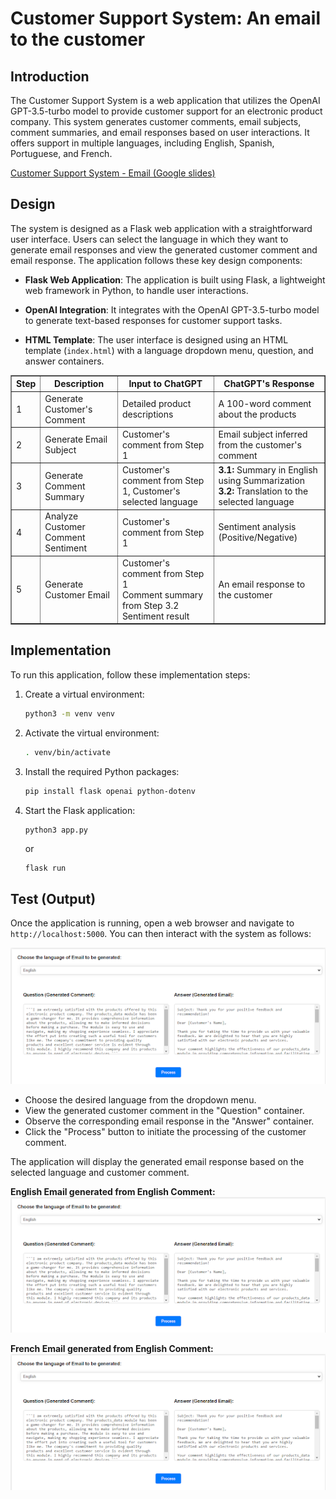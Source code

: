 # Customer Support System: An email to the customer

## Introduction

The Customer Support System is a web application that utilizes the OpenAI GPT-3.5-turbo model to provide customer support for an electronic product company. This system generates customer comments, email subjects, comment summaries, and email responses based on user interactions. It offers support in multiple languages, including English, Spanish, Portuguese, and French.

[Customer Support System - Email (Google slides)](https://docs.google.com/presentation/d/1ldYoQUSuUJN3S1xRqOKtic1HAmeoneA4ImH2iOfhaRY/edit?usp=sharing)

## Design

The system is designed as a Flask web application with a straightforward user interface. Users can select the language in which they want to generate email responses and view the generated customer comment and email response. The application follows these key design components:

- **Flask Web Application**: The application is built using Flask, a lightweight web framework in Python, to handle user interactions.

- **OpenAI Integration**: It integrates with the OpenAI GPT-3.5-turbo model to generate text-based responses for customer support tasks.

- **HTML Template**: The user interface is designed using an HTML template (`index.html`) with a language dropdown menu, question, and answer containers.


<table border="1" cellpadding="10">
        <thead>
            <tr>
                <th>Step</th>
                <th>Description</th>
                <th>Input to ChatGPT</th>
                <th>ChatGPT's Response</th>
            </tr>
        </thead>
        <tbody>
            <tr>
                <td> 1</td>
                <td>Generate Customer's Comment</td>
                <td>Detailed product descriptions</td>
                <td>A 100-word comment about the products</td>
            </tr>
            <tr>
                <td> 2</td>
                <td>Generate Email Subject</td>
                <td>Customer's comment from Step 1</td>
                <td>Email subject inferred from the customer's comment</td>
            </tr>
            <tr>
                <td> 3</td>
                <td>Generate Comment Summary</td>
                <td>Customer's comment from Step 1, Customer's selected language</td>
                <td>
                    <strong>3.1:</strong> Summary in English using Summarization<br>
                    <strong>3.2:</strong> Translation to the selected language
                </td>
            </tr>
            <tr>
                <td> 4</td>
                <td>Analyze Customer Comment Sentiment</td>
                <td>Customer's comment from Step 1</td>
                <td>Sentiment analysis (Positive/Negative)</td>
            </tr>
            <tr>
                <td> 5</td>
                <td>Generate Customer Email</td>
                <td>
                    Customer's comment from Step 1<br>
                    Comment summary from Step 3.2<br>
                    Sentiment result
                </td>
                <td>An email response to the customer</td>
            </tr>
        </tbody>
    </table>

## Implementation

To run this application, follow these implementation steps:

1. Create a virtual environment:
   ```bash
   python3 -m venv venv
   ```

2. Activate the virtual environment:
   ```bash
   . venv/bin/activate
   ```

3. Install the required Python packages:
   ```bash
   pip install flask openai python-dotenv
   ```

4. Start the Flask application:
   ```bash
   python3 app.py
   ```
   or
   ```
   flask run
   ```

## Test (Output)

Once the application is running, open a web browser and navigate to `http://localhost:5000`. You can then interact with the system as follows:

<img src="img/eng comment.png">

- Choose the desired language from the dropdown menu.
- View the generated customer comment in the "Question" container.
- Observe the corresponding email response in the "Answer" container.
- Click the "Process" button to initiate the processing of the customer comment.

The application will display the generated email response based on the selected language and customer comment.

<b>English Email generated from English Comment:</b>
<img src="img/eng to eng.png">

<b> French Email generated from English Comment: </b>
<img src="img/eng to french.png">
